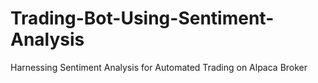 # Trading-Bot-Using-Sentiment-Analysis
Harnessing Sentiment Analysis for Automated Trading on Alpaca Broker
